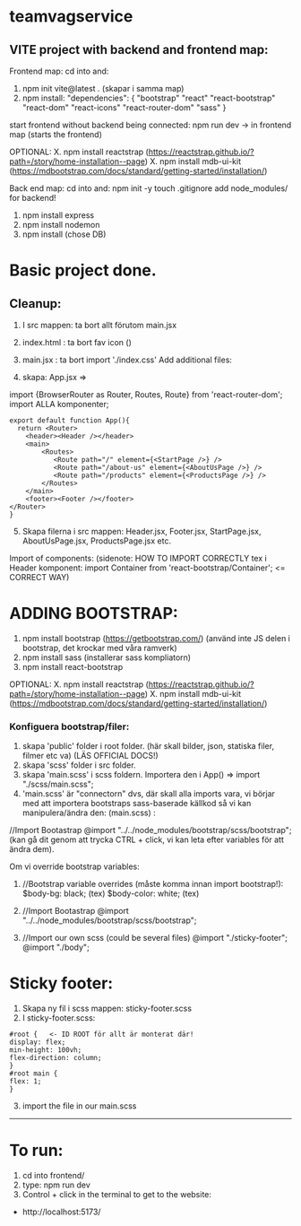 # teamvagservice

## VITE project with backend and frontend map:

Frontend map:
cd into and:

1. npm init vite@latest . (skapar i samma map)
2. npm install:
   "dependencies": {
   "bootstrap"
   "react"
   "react-bootstrap"
   "react-dom"
   "react-icons"
   "react-router-dom"
   "sass"
   }

start frontend without backend being connected:
npm run dev -> in frontend map (starts the frontend)

OPTIONAL:
X. npm install reactstrap (https://reactstrap.github.io/?path=/story/home-installation--page)
X. npm install mdb-ui-kit (https://mdbootstrap.com/docs/standard/getting-started/installation/)

Back end map:
cd into and:
npm init -y
touch .gitignore add node_modules/ for backend!

1. npm install express
2. npm install nodemon
3. npm install (chose DB)

# Basic project done.

## Cleanup:

1. I src mappen: ta bort allt förutom main.jsx
2. index.html : ta bort fav icon (<link href="favicon.svg">)
3. main.jsx : ta bort import './index.css'
   Add additional files:

4. skapa: App.jsx =>

import {BrowserRouter as Router, Routes, Route} from 'react-router-dom';
import ALLA komponenter;

```
export default function App(){
  return <Router>
    <header><Header /></header>
    <main>
        <Routes>
           <Route path="/" element={<StartPage />} />
           <Route path="/about-us" element={<AboutUsPage />} />
           <Route path="/products" element={<ProductsPage />} />
        </Routes>
    </main>
    <footer><Footer /></footer>
</Router>
}
```

5. Skapa filerna i src mappen: Header.jsx, Footer.jsx, StartPage.jsx, AboutUsPage.jsx, ProductsPage.jsx etc.

Import of components:
(sidenote: HOW TO IMPORT CORRECTLY tex i Header komponent:
import Container from 'react-bootstrap/Container'; <= CORRECT WAY)

# ADDING BOOTSTRAP:

1. npm install bootstrap (https://getbootstrap.com/) (använd inte JS delen i bootstrap, det krockar med våra ramverk)
2. npm install sass (installerar sass kompliatorn)
3. npm install react-bootstrap

OPTIONAL:
X. npm install reactstrap (https://reactstrap.github.io/?path=/story/home-installation--page)
X. npm install mdb-ui-kit (https://mdbootstrap.com/docs/standard/getting-started/installation/)

### Konfiguera bootstrap/filer:

1. skapa 'public' folder i root folder. (här skall bilder, json, statiska filer, filmer etc va) (LÄS OFFICIAL DOCS!)
2. skapa 'scss' folder i src folder.
3. skapa 'main.scss' i scss foldern. Importera den i App() => import "./scss/main.scss";
4. 'main.scss' är "connectorn" dvs, där skall alla imports vara, vi börjar med att importera bootstraps sass-baserade källkod så vi kan manipulera/ändra den:
   (main.scss) :

//Import Bootastrap
@import "../../node_modules/bootstrap/scss/bootstrap";
(kan gå dit genom att trycka CTRL + click, vi kan leta efter variables för att ändra dem).

Om vi override bootstrap variables:

1. //Bootstrap variable overrides (måste komma innan import bootstrap!):
   $body-bg: black; (tex)
$body-color: white; (tex)

2. //Import Bootastrap
   @import "../../node_modules/bootstrap/scss/bootstrap";

3. //Import our own scss (could be several files)
   @import "./sticky-footer";
   @import "./body";

# Sticky footer:

1. Skapa ny fil i scss mappen: sticky-footer.scss
2. I sticky-footer.scss:

```
#root {   <- ID ROOT för allt är monterat där!
display: flex;
min-height: 100vh;
flex-direction: column;
}
#root main {
flex: 1;
}
```

3. import the file in our main.scss

---

# To run:

1. cd into frontend/
2. type: npm run dev
3. Control + click in the terminal to get to the website:

- http://localhost:5173/
